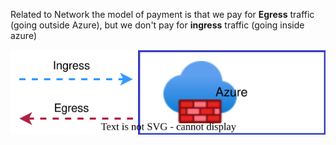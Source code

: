 Related to Network the model of payment is that we pay for **Egress** traffic (going outside Azure), but we don't pay for **ingress** traffic (going inside azure)

![Traffic](/Notes/Images/Traffic.svg)
